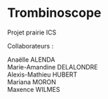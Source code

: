 # Trombinoscope

Projet prairie ICS

Collaborateurs : 

Anaëlle ALENDA  
Marie-Amandine DELALONDRE  
Alexis-Mathieu HUBERT  
Mariana MORON  
Maxence WILMES  
